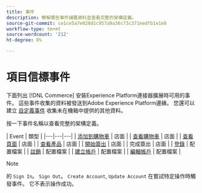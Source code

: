 ```yaml
---
title: 事件
description: 瞭解哪些事件捕獲資料並查看完整的架構定義。
source-git-commit: ce1ce5a7e028d1c957a9a36c73c371eedfb1e1e8
workflow-type: tm+mt
source-wordcount: '212'
ht-degree: 0%

---
```


# 項目信標事件

下面列出 [!DNL Commerce] 安裝Experience Platform連接器擴展時可用的事件。 這些事件收集的資料被發送到Adobe Experience Platform邊緣。 您還可以建立 [自定義事件](custom-events.md) 收集未在機箱中提供的其他資料。

按一下事件名稱以查看完整的架構定義。

| Event | 類型 |
|---|---|---|
| [添加到購物車](https://github.com/adobe/magento-storefront-event-collector/blob/main/src/handlers/product/addToCartAEP.ts) | 店面 |
| [查看購物車](https://github.com/adobe/magento-storefront-event-collector/blob/main/src/handlers/shoppingCart/viewAEP.ts) | 店面 |
| [查看頁面](https://github.com/adobe/magento-storefront-event-collector/blob/main/src/handlers/page/viewAEP.ts) | 店面 |
| [查看產品](https://github.com/adobe/magento-storefront-event-collector/blob/main/src/handlers/product/viewAEP.ts) | 店面 |
| [開始簽出](https://github.com/adobe/magento-storefront-event-collector/blob/main/src/handlers/shoppingCart/initiateCheckoutAEP.ts) | 店面 |
| 完成簽出 | 店面 |
| [登錄](https://github.com/adobe/magento-storefront-event-collector/blob/main/src/handlers/account/signInAEP.ts) | 配置檔案 |
| [註銷](https://github.com/adobe/magento-storefront-event-collector/blob/main/src/handlers/account/signOutAEP.ts) | 配置檔案 |
| [建立帳戶](https://github.com/adobe/magento-storefront-event-collector/blob/main/src/handlers/account/createAccountAEP.ts) | 配置檔案 |
| [編輯帳戶](https://github.com/adobe/magento-storefront-event-collector/blob/main/src/handlers/account/editAccountAEP.ts) | 配置檔案 |

>[!NOTE]
>
> 的 `Sign In`。 `Sign Out`。 `Create Account`, `Update Account` 在嘗試特定操作時觸發事件。 它不表示操作成功。
